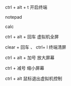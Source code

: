 ctrl + alt + t 开启终端

notepad

calc

ctrl + alt + 回车 虚拟机全屏

clear + 回车 、 ctrl+ l 终端清屏

ctrl + alt + 加号 放大屏幕

ctrl + 减号 缩小屏幕

ctrl + alt 鼠标退出虚拟机控制
